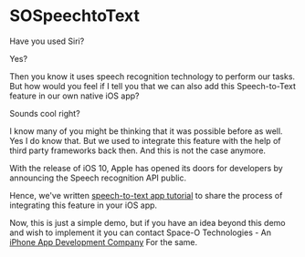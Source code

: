 # SOSpeechtoText
Have you used Siri?

Yes?

Then you know it uses speech recognition technology to perform our tasks. But how would you feel if I tell you that we can also add this Speech-to-Text feature in our own native iOS app?

Sounds cool right?

I know many of you might be thinking that it was possible before as well. Yes I do know that. But we used to integrate this feature with the help of third party frameworks back then. And this is not the case anymore.

With the release of iOS 10, Apple has opened its doors for developers by announcing the Speech recognition API public.

Hence, we've written [speech-to-text app tutorial](https://www.spaceotechnologies.com/build-speech-to-text-app-siri-ios-10/) to share the process of integrating this feature in your iOS app.

Now, this is just a simple demo, but if you have an idea beyond this demo and wish to implement it you can contact Space-O Technologies - An [iPhone App Development Company](https://www.spaceotechnologies.com/iphone-app-development/
) For the same.
